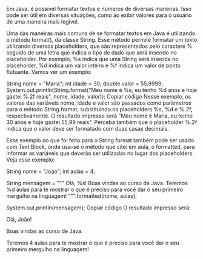 Em Java, é possível formatar textos e números de diversas maneiras. Isso pode ser útil em diversas situações, como ao exibir valores para o usuário de uma maneira mais legível.

Uma das maneiras mais comuns de se formatar textos em Java é utilizando o método format(), da classe String. Esse método permite formatar um texto utilizando diversos placeholders, que são representados pelo caractere % seguido de uma letra que indica o tipo de dado que será inserido no placeholder. Por exemplo, %s indica que uma String será inserida no placeholder, %d indica um valor inteiro e %f indica um valor de ponto flutuante. Vamos ver um exemplo:

String nome = "Maria";
int idade = 30;
double valor = 55.9999;
System.out.println(String.format("Meu nome é %s, eu tenho %d anos e hoje gastei %.2f reais", nome, idade, valor));
Copiar código
Nesse exemplo, os valores das variáveis nome, idade e valor são passados como parâmetros para o método String.format, substituindo os placeholders %s, %d e %.2f, respectivamente. O resultado impresso será "Meu nome é Maria, eu tenho 30 anos e hoje gastei 55,99 reais". Perceba também que o placeholder %.2f indica que o valor deve ser formatado com duas casas decimais.

Esse exemplo do que foi feito para o String.format também pode ser usado com Text Block, onde usa-se o método que citei em aula, o formatted, para informar as variáveis que deverão ser utilizadas no lugar dos placeholders. Veja esse exemplo:

String nome = "João";
int aulas = 4;

String mensagem = """
                  Olá, %s!
                  Boas vindas ao curso de Java.
                  Teremos %d aulas para te mostrar o que é preciso para você dar o seu primeiro mergulho na linguagem!
                  """.formatted(nome, aulas);

System.out.println(mensagem);
Copiar código
O resultado impresso será:

Olá, João!

Boas vindas ao curso de Java.

Teremos 4 aulas para te mostrar o que é preciso para você dar o seu primeiro mergulho na linguagem!

